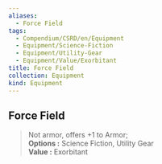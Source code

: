 ```yaml
---
aliases:
  - Force Field
tags:
  - Compendium/CSRD/en/Equipment
  - Equipment/Science-Fiction
  - Equipment/Utility-Gear
  - Equipment/Value/Exorbitant
title: Force Field
collection: Equipment
kind: Equipment
---
```

## Force Field  
  
>Not armor, offers +1 to Armor;  
> **Options :** Science Fiction, Utility Gear  
> **Value :** Exorbitant